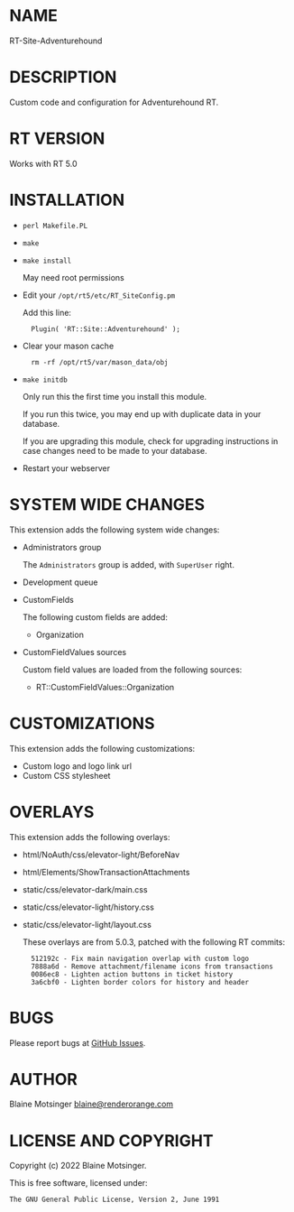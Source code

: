 # NAME

RT-Site-Adventurehound

# DESCRIPTION

Custom code and configuration for Adventurehound RT.

# RT VERSION

Works with RT 5.0

# INSTALLATION

- `perl Makefile.PL`
- `make`
- `make install`

    May need root permissions

- Edit your `/opt/rt5/etc/RT_SiteConfig.pm`

    Add this line:

        Plugin( 'RT::Site::Adventurehound' );

- Clear your mason cache

        rm -rf /opt/rt5/var/mason_data/obj

- `make initdb`

    Only run this the first time you install this module.

    If you run this twice, you may end up with duplicate data in your database.

    If you are upgrading this module, check for upgrading instructions in case changes need to be made to your database.

- Restart your webserver

# SYSTEM WIDE CHANGES

This extension adds the following system wide changes:

- Administrators group

    The `Administrators` group is added, with `SuperUser` right.

- Development queue
- CustomFields

    The following custom fields are added:

    - Organization

- CustomFieldValues sources

    Custom field values are loaded from the following sources:

    - RT::CustomFieldValues::Organization

# CUSTOMIZATIONS

This extension adds the following customizations:

- Custom logo and logo link url
- Custom CSS stylesheet

# OVERLAYS

This extension adds the following overlays:

- html/NoAuth/css/elevator-light/BeforeNav
- html/Elements/ShowTransactionAttachments
- static/css/elevator-dark/main.css
- static/css/elevator-light/history.css
- static/css/elevator-light/layout.css

    These overlays are from 5.0.3, patched with the following RT commits:

        512192c - Fix main navigation overlap with custom logo
        7888a6d - Remove attachment/filename icons from transactions
        0086ec8 - Lighten action buttons in ticket history
        3a6cbf0 - Lighten border colors for history and header

# BUGS

Please report bugs at [GitHub Issues](https://github.com/renderorange/rt-site-adventurehound/issues).

# AUTHOR

Blaine Motsinger <blaine@renderorange.com>

# LICENSE AND COPYRIGHT

Copyright (c) 2022 Blaine Motsinger.

This is free software, licensed under:

    The GNU General Public License, Version 2, June 1991
